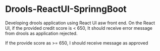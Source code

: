 # Drools-ReactUI-SprinngBoot
Developing drools application using React UI asw front end.
On the React UI, if the provided credit score is < 650, It should receive error message from drools as application rejected.

If the provide score as >= 650, I should receive message as approved
